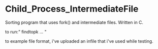# Child_Process_IntermediateFile
Sorting program that uses fork() and intermediate files. Written in C.

to run:" findtopk <k> <N> <infile1> ...<infileN> <outfile>"


to example file format, i've uploaded an infile that i've used while testing.
